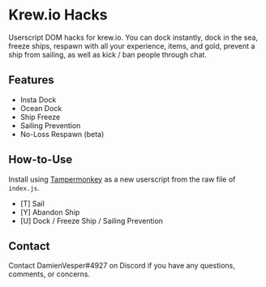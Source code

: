 # Krew.io Hacks
Userscript DOM hacks for krew.io. You can dock instantly, dock in the sea, freeze ships, respawn with all your experience, items, and gold, prevent a ship from sailing, as well as kick / ban people through chat.

## Features
- Insta Dock
- Ocean Dock
- Ship Freeze
- Sailing Prevention
- No-Loss Respawn (beta)

## How-to-Use
Install using [Tampermonkey](http://tampermonkey.net) as a new userscript from the raw file of `index.js`.

 - [T] Sail
 - [Y] Abandon Ship
 - [U] Dock / Freeze Ship / Sailing Prevention

## Contact
Contact DamienVesper#4927 on Discord if you have any questions, comments, or concerns.
